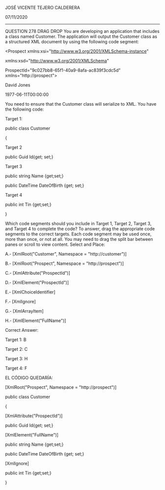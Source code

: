 JOSÉ VICENTE TEJERO CALDERERA

07/11/2020

_________________________________________________________

QUESTION 278
DRAG DROP
You are developing an application that includes a class named Customer.
The application will output the Customer class as a structured XML document by using the following code
segment:

<?xml version="1.0" encoding="utf-8"?>

<Prospect xmlns:xsi="http://www.w3.org/2001/XMLSchema-instance"

xmlns:xsd="http://www.w3.org/2001/XMLSchema"

ProspectId="9c027bb8-65f1-40a9-8afa-ac839f3cdc5d" xmlns="http://prospect">

<FullName>David Jones</FullName>

<DateOfBirth>1977-06-11T00:00:00</DateOfBirth>

</Prospect>

You need to ensure that the Customer class will serialize to XML.
You have the following code:

Target 1:  

public class Customer

{

Target 2

public Guid Id{get; set;}

Target 3

public string Name {get;set;}

public DateTime DateOfBirth {get; set;}

Target 4

public int Tin {get;set;}

}

Which code segments should you include in Target 1, Target 2, Target 3, and Target 4 to complete the code?
To answer, drag the appropriate code segments to the correct targets. Each code segment may be used once,
more than once, or not at all. You may need to drag the split bar between panes or scroll to view content.
Select and Place:

A.- [XmlRoot("Customer", Namespace = "http://customer")]

B.- [XmlRoot("Prospect", Namespace = "http://prospect")]

C.- [XmlAttribute("ProspectId")]

D.- [XmlElement("ProspectId")]

E.- [XmlChoiceIdentifier]

F.- [XmlIgnore]

G.- [XmlArrayItem]

H.- [XmlElement("FullName")]



Correct Answer: 

Target 1: B

Target 2: C

Target 3: H

Target 4: F



EL CÓDIGO QUEDARÍA:

[XmlRoot("Prospect", Namespace = "http://prospect")]  

public class Customer

{

[XmlAttribute("ProspectId")]

public Guid Id{get; set;}

[XmlElement("FullName")]

public string Name {get;set;}

public DateTime DateOfBirth {get; set;}

[XmlIgnore]

public int Tin {get;set;}

}